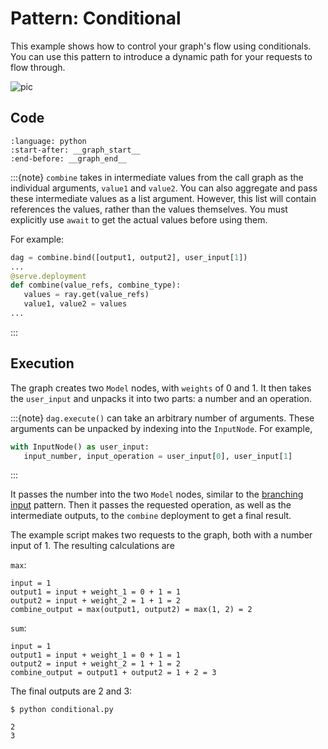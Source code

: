 # Pattern: Conditional

This example shows how to control your graph's flow using conditionals. You can use this pattern to introduce a dynamic path for your requests to flow through.

![pic](https://raw.githubusercontent.com/ray-project/images/master/docs/serve/deployment-graph/control_flow_based_on_user_inputs.svg)

## Code

```{literalinclude} ../../doc_code/conditional.py
:language: python
:start-after: __graph_start__
:end-before: __graph_end__
```

:::{note}
`combine` takes in intermediate values from the call graph as the individual arguments, `value1` and `value2`. You can also aggregate and pass these intermediate values as a list argument. However, this list will contain references the values, rather than the values themselves. You must explicitly use `await` to get the actual values before using them.

For example:
```python
dag = combine.bind([output1, output2], user_input[1])
...
@serve.deployment
def combine(value_refs, combine_type):
   values = ray.get(value_refs)
   value1, value2 = values
...
```
:::

## Execution

The graph creates two `Model` nodes, with `weights` of 0 and 1. It then takes the `user_input` and unpacks it into two parts: a number and an operation.

:::{note}
`dag.execute()` can take an arbitrary number of arguments. These arguments can be unpacked by indexing into the `InputNode`. For example,

```python
with InputNode() as user_input:
   input_number, input_operation = user_input[0], user_input[1]
```
:::

It passes the number into the two `Model` nodes, similar to the [branching input](deployment-graph-pattern-branching-input) pattern. Then it passes the requested operation, as well as the intermediate outputs, to the `combine` deployment to get a final result.

The example script makes two requests to the graph, both with a number input of 1. The resulting calculations are

`max`:

```
input = 1
output1 = input + weight_1 = 0 + 1 = 1
output2 = input + weight_2 = 1 + 1 = 2
combine_output = max(output1, output2) = max(1, 2) = 2
```

`sum`:

```
input = 1
output1 = input + weight_1 = 0 + 1 = 1
output2 = input + weight_2 = 1 + 1 = 2
combine_output = output1 + output2 = 1 + 2 = 3
```

The final outputs are 2 and 3:

```
$ python conditional.py

2
3
```
